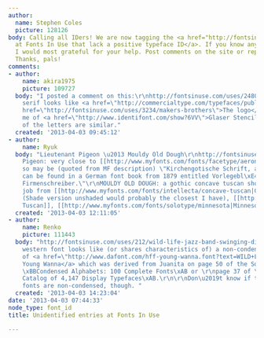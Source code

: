 ```yaml
---
author:
  name: Stephen Coles
  picture: 128126
body: Calling all IDers! We are now tagging the <a href="http://fontsinuse.com/typefaces/7251/unidentified-typeface">entries
  at Fonts In Use that lack a positive typeface ID</a>. If you know any of these,
  I would most grateful for your help. Post comments on the site or replies here.
  Thanks, pals!
comments:
- author:
    name: akira1975
    picture: 109727
  body: "I posted a comment on this:\r\nhttp://fontsinuse.com/uses/2480/haallbarshop\r\n\r\nThe
    serif looks like <a href=\"http://commercialtype.com/typefaces/publico\">Publico</a>.\r\n\r\n<a
    href=\"http://fontsinuse.com/uses/3234/makers-brothers\">The logo</a> reminds
    me of <a href=\"http://www.identifont.com/show?6VV\">Glaser Stencil</a>. Some
    of the letters are similar."
  created: '2013-04-03 09:45:12'
- author:
    name: Ryuk
  body: "Lieutenant Pigeon \u2013 Mouldy Old Dough\r\nhttp://fontsinuse.com/uses/232/lieutenant-pigeon-mouldy-old-dough\r\n\r\nLieutenant
    Pigeon: very close to [[http://www.myfonts.com/fonts/facetype/aeronaut|Aeronaut]]
    so may be (quoted from MF description) \"Kirchengotische Schrift, a font that
    can be found in a German font book from 1879 entitled Vorlegebl\xE4tter f\xFCr
    Firmenschreiber.\"\r\nMOULDY OLD DOUGH: a gothic concave tuscan should do the
    job from [[http://www.myfonts.com/fonts/intellecta/concave-tuscan|Concave Tuscan]]
    (Shade version unshaded would probably the closest I have), [[http://www.myfonts.com/fonts/woodentypefonts/gothic-tuscan|Gothic
    Tuscan]], [[http://www.myfonts.com/fonts/solotype/minnesota|Minnesota]], [[http://www.myfonts.com/fonts/woodentypefonts/mansard|Mansard]]"
  created: '2013-04-03 12:11:05'
- author:
    name: Renko
    picture: 111443
  body: "http://fontsinuse.com/uses/212/wild-life-jazz-band-swinging-dixieland-evergr\r\n\r\nThe
    western font looks like (or shares characteristics of) a non-condensed version
    of <a href=\"http://www.dafont.com/hff-young-wanna.font?text=WILD+LIFE+JAZZ+BAND&fpp=500&af=on\">HFF
    Young Wanna</a> which was derived from Juanita on page 50 of the Solotype catalogue
    \xBBCondensed Alphabets: 100 Complete Fonts\xAB or \r\npage 37 of \xBBThe Solotype
    Catalog of 4,147 Display Typefaces\xAB.\r\n\r\nDon\u2019t know if the SoloType
    fonts are non-condensed, though. "
  created: '2013-04-03 14:23:04'
date: '2013-04-03 07:44:33'
node_type: font_id
title: Unidentified entries at Fonts In Use

---
```

